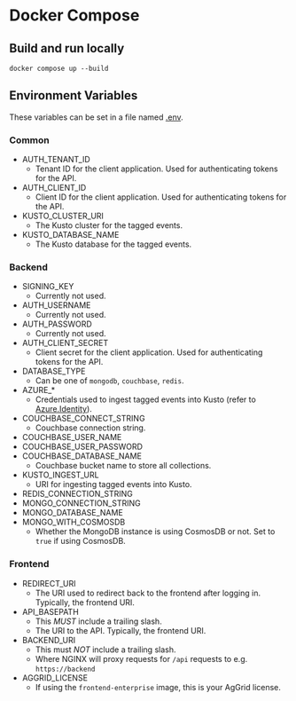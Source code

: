 # Docker Compose

## Build and run locally

```
docker compose up --build
```

## Environment Variables

These variables can be set in a file named [.env](https://docs.docker.com/compose/environment-variables/set-environment-variables/#substitute-with-an-env-file).

### Common

* AUTH_TENANT_ID
  * Tenant ID for the client application. Used for authenticating tokens for the API.
* AUTH_CLIENT_ID
  * Client ID for the client application. Used for authenticating tokens for the API.
* KUSTO_CLUSTER_URI
  * The Kusto cluster for the tagged events.
* KUSTO_DATABASE_NAME
  * The Kusto database for the tagged events.

### Backend

* SIGNING_KEY
  * Currently not used.
* AUTH_USERNAME
  * Currently not used.
* AUTH_PASSWORD
  * Currently not used.
* AUTH_CLIENT_SECRET
  * Client secret for the client application. Used for authenticating tokens for the API.
* DATABASE_TYPE
  * Can be one of `mongodb`, `couchbase`, `redis`. 
* AZURE_*
  * Credentials used to ingest tagged events into Kusto (refer to [Azure.Identity](https://azuresdkdocs.blob.core.windows.net/$web/dotnet/Azure.Identity/1.0.0/api/index.html#environment-variables)).
* COUCHBASE_CONNECT_STRING
  * Couchbase connection string. 
* COUCHBASE_USER_NAME
* COUCHBASE_USER_PASSWORD
* COUCHBASE_DATABASE_NAME
  * Couchbase bucket name to store all collections. 
* KUSTO_INGEST_URL
  * URI for ingesting tagged events into Kusto. 
* REDIS_CONNECTION_STRING
* MONGO_CONNECTION_STRING
* MONGO_DATABASE_NAME
* MONGO_WITH_COSMOSDB
  * Whether the MongoDB instance is using CosmosDB or not. Set to `true` if using CosmosDB.

### Frontend

* REDIRECT_URI
  * The URI used to redirect back to the frontend after logging in. Typically, the frontend URI.
* API_BASEPATH
  * This *MUST* include a trailing slash.
  * The URI to the API. Typically, the frontend URI.
* BACKEND_URI
  * This must *NOT* include a trailing slash.
  * Where NGINX will proxy requests for `/api` requests to e.g. `https://backend`
* AGGRID_LICENSE
  * If using the `frontend-enterprise` image, this is your AgGrid license. 

